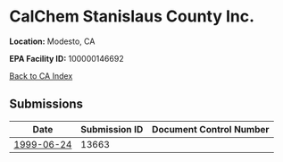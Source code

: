 # CalChem Stanislaus County Inc.

**Location:** Modesto, CA

**EPA Facility ID:** 100000146692

[Back to CA Index](../../index.md)

## Submissions

| Date | Submission ID | Document Control Number |
|------|--------------|-------------------------|
| [1999-06-24](submissions/13663.md) | 13663 |  |
